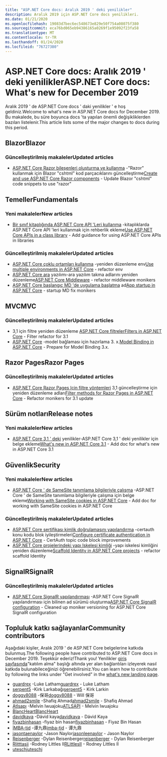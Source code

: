 ```yaml
---
title: "ASP.NET Core docs: Aralık 2019 ' deki yenilikler"
description: Aralık 2019 için ASP.NET Core docs yenilikleri.
ms.date: 01/21/2020
ms.openlocfilehash: 19083d7bec6ec548673e829e50f754a08075f380
ms.sourcegitcommit: eca76bd065eb94386165a0269f1e95092f23fa58
ms.translationtype: MT
ms.contentlocale: tr-TR
ms.lasthandoff: 01/24/2020
ms.locfileid: "76727380"
---
```

# <a name="aspnet-core-docs-whats-new-for-december-2019"></a><span data-ttu-id="2693d-103">ASP.NET Core docs: Aralık 2019 ' deki yenilikler</span><span class="sxs-lookup"><span data-stu-id="2693d-103">ASP.NET Core docs: What's new for December 2019</span></span>

<span data-ttu-id="2693d-104">Aralık 2019 ' de ASP.NET Core docs ' daki yenilikler ' e hoş geldiniz.</span><span class="sxs-lookup"><span data-stu-id="2693d-104">Welcome to what's new in ASP.NET Core docs for December 2019.</span></span> <span data-ttu-id="2693d-105">Bu makalede, bu süre boyunca docs 'ta yapılan önemli değişikliklerden bazıları listelenir.</span><span class="sxs-lookup"><span data-stu-id="2693d-105">This article lists some of the major changes to docs during this period.</span></span>

## <a name="blazor"></a><span data-ttu-id="2693d-106">Blazor</span><span class="sxs-lookup"><span data-stu-id="2693d-106">Blazor</span></span>

### <a name="updated-articles"></a><span data-ttu-id="2693d-107">Güncelleştirilmiş makaleler</span><span class="sxs-lookup"><span data-stu-id="2693d-107">Updated articles</span></span>

- <span data-ttu-id="2693d-108">[ASP.NET Core Razor bileşenleri oluşturma ve kullanma](../blazor/components.md) -"Razor" kullanmak için Blazor "cshtml" kod parçacıklarını güncelleştirme</span><span class="sxs-lookup"><span data-stu-id="2693d-108">[Create and use ASP.NET Core Razor components](../blazor/components.md) - Update Blazor "cshtml" code snippets to use "razor"</span></span>

## <a name="fundamentals"></a><span data-ttu-id="2693d-109">Temeller</span><span class="sxs-lookup"><span data-stu-id="2693d-109">Fundamentals</span></span>

### <a name="new-articles"></a><span data-ttu-id="2693d-110">Yeni makaleler</span><span class="sxs-lookup"><span data-stu-id="2693d-110">New articles</span></span>

- <span data-ttu-id="2693d-111">[Bir sınıf kitaplığında ASP.NET Core API 'Leri kullanma](../fundamentals/target-aspnetcore.md) -kitaplıklarda ASP.NET Core API 'leri kullanmak için rehberlik ekleme</span><span class="sxs-lookup"><span data-stu-id="2693d-111">[Use ASP.NET Core APIs in a class library](../fundamentals/target-aspnetcore.md) - Add guidance for using ASP.NET Core APIs in libraries</span></span>

### <a name="updated-articles"></a><span data-ttu-id="2693d-112">Güncelleştirilmiş makaleler</span><span class="sxs-lookup"><span data-stu-id="2693d-112">Updated articles</span></span>

- <span data-ttu-id="2693d-113">[ASP.NET Core çoklu ortamları kullanma](../fundamentals/environments.md) -yeniden düzenleme env</span><span class="sxs-lookup"><span data-stu-id="2693d-113">[Use multiple environments in ASP.NET Core](../fundamentals/environments.md) - refactor env</span></span>
- <span data-ttu-id="2693d-114">[ASP.NET Core ara](../fundamentals/middleware/index.md) yazılımı-ara yazılım takma adlarını yeniden düzenleme</span><span class="sxs-lookup"><span data-stu-id="2693d-114">[ASP.NET Core Middleware](../fundamentals/middleware/index.md) - refactor middleware monikers</span></span>
- <span data-ttu-id="2693d-115">[ASP.NET Core başlangıç MD 'de uygulama başlatma](../fundamentals/startup.md) ad</span><span class="sxs-lookup"><span data-stu-id="2693d-115">[App startup in ASP.NET Core](../fundamentals/startup.md) - startup MD fix monikers</span></span>

## <a name="mvc"></a><span data-ttu-id="2693d-116">MVC</span><span class="sxs-lookup"><span data-stu-id="2693d-116">MVC</span></span>

### <a name="updated-articles"></a><span data-ttu-id="2693d-117">Güncelleştirilmiş makaleler</span><span class="sxs-lookup"><span data-stu-id="2693d-117">Updated articles</span></span>

- <span data-ttu-id="2693d-118">3,1 için filtre yeniden düzenleme [ASP.NET Core filtreler](../mvc/controllers/filters.md)</span><span class="sxs-lookup"><span data-stu-id="2693d-118">[Filters in ASP.NET Core](../mvc/controllers/filters.md) - Filter refactor for 3.1</span></span>
- <span data-ttu-id="2693d-119">[ASP.NET Core](../mvc/models/model-binding.md) -model bağlaması için hazırlama 3. x.</span><span class="sxs-lookup"><span data-stu-id="2693d-119">[Model Binding in ASP.NET Core](../mvc/models/model-binding.md) - Prepare for Model Binding 3.x.</span></span>

## <a name="razor-pages"></a><span data-ttu-id="2693d-120">Razor Pages</span><span class="sxs-lookup"><span data-stu-id="2693d-120">Razor Pages</span></span>

### <a name="updated-articles"></a><span data-ttu-id="2693d-121">Güncelleştirilmiş makaleler</span><span class="sxs-lookup"><span data-stu-id="2693d-121">Updated articles</span></span>

- <span data-ttu-id="2693d-122">[ASP.NET Core Razor Pages Için filtre yöntemleri](../razor-pages/filter.md) 3,1 güncelleştirme için yeniden düzenleme adları</span><span class="sxs-lookup"><span data-stu-id="2693d-122">[Filter methods for Razor Pages in ASP.NET Core](../razor-pages/filter.md) - Refactor monikers for 3.1 update</span></span>

## <a name="release-notes"></a><span data-ttu-id="2693d-123">Sürüm notları</span><span class="sxs-lookup"><span data-stu-id="2693d-123">Release notes</span></span>

### <a name="new-articles"></a><span data-ttu-id="2693d-124">Yeni makaleler</span><span class="sxs-lookup"><span data-stu-id="2693d-124">New articles</span></span>

- <span data-ttu-id="2693d-125">[ASP.NET Core 3,1 ' deki](../release-notes/aspnetcore-3.1.md) yenilikler-ASP.NET Core 3,1 ' deki yenilikler için belge ekleme</span><span class="sxs-lookup"><span data-stu-id="2693d-125">[What's new in ASP.NET Core 3.1](../release-notes/aspnetcore-3.1.md) - Add doc for what's new in ASP.NET Core 3.1</span></span>

## <a name="security"></a><span data-ttu-id="2693d-126">Güvenlik</span><span class="sxs-lookup"><span data-stu-id="2693d-126">Security</span></span>

### <a name="new-articles"></a><span data-ttu-id="2693d-127">Yeni makaleler</span><span class="sxs-lookup"><span data-stu-id="2693d-127">New articles</span></span>

- <span data-ttu-id="2693d-128">[ASP.NET Core ' de SameSite tanımlama bilgileriyle çalışma](../security/samesite.md) -ASP.NET Core ' de SameSite tanımlama bilgileriyle çalışma için belge ekleme</span><span class="sxs-lookup"><span data-stu-id="2693d-128">[Working with SameSite cookies in ASP.NET Core](../security/samesite.md) - Add doc for working with SameSite cookies in ASP.NET Core</span></span>

### <a name="updated-articles"></a><span data-ttu-id="2693d-129">Güncelleştirilmiş makaleler</span><span class="sxs-lookup"><span data-stu-id="2693d-129">Updated articles</span></span>

- <span data-ttu-id="2693d-130">[ASP.NET Core sertifikası kimlik doğrulamasını yapılandırma](../security/authentication/certauth.md) -certauth konu kodu blok iyileştirmeleri</span><span class="sxs-lookup"><span data-stu-id="2693d-130">[Configure certificate authentication in ASP.NET Core](../security/authentication/certauth.md) - CertAuth topic code block improvements</span></span>
- <span data-ttu-id="2693d-131">[ASP.NET Core projelerindeki yapı Iskelesi kimliği](../security/authentication/scaffold-identity.md) -yapı iskelesi kimliğini yeniden düzenleme</span><span class="sxs-lookup"><span data-stu-id="2693d-131">[Scaffold Identity in ASP.NET Core projects](../security/authentication/scaffold-identity.md) - refactor scaffold Identity</span></span>

## <a name="signalr"></a><span data-ttu-id="2693d-132">SignalR</span><span class="sxs-lookup"><span data-stu-id="2693d-132">SignalR</span></span>

### <a name="updated-articles"></a><span data-ttu-id="2693d-133">Güncelleştirilmiş makaleler</span><span class="sxs-lookup"><span data-stu-id="2693d-133">Updated articles</span></span>

- <span data-ttu-id="2693d-134">[ASP.NET Core SignalR yapılandırması](../signalr/configuration.md) -ASP.NET Core SignalR yapılandırması için bilinen ad sürümü oluşturma</span><span class="sxs-lookup"><span data-stu-id="2693d-134">[ASP.NET Core SignalR configuration](../signalr/configuration.md) - Cleaned up moniker versioning for ASP.NET Core SignalR configuration</span></span>

## <a name="community-contributors"></a><span data-ttu-id="2693d-135">Topluluk katkı sağlayanlar</span><span class="sxs-lookup"><span data-stu-id="2693d-135">Community contributors</span></span>

<span data-ttu-id="2693d-136">Aşağıdaki kişiler, Aralık 2019 ' de ASP.NET Core belgelerine katkıda bulunmuş.</span><span class="sxs-lookup"><span data-stu-id="2693d-136">The following people have contributed to ASP.NET Core docs in December 2019.</span></span> <span data-ttu-id="2693d-137">Teşekkür ederiz!</span><span class="sxs-lookup"><span data-stu-id="2693d-137">Thank you!</span></span> <span data-ttu-id="2693d-138">Yenilikler [giriş sayfasında](index.yml)"katılım alma" başlığı altında yer alan bağlantıları izleyerek nasıl katkıda bulunabileceğinizi öğrenebilirsiniz.</span><span class="sxs-lookup"><span data-stu-id="2693d-138">You can learn how to contribute by following the links under "Get involved" in the [what's new landing page](index.yml).</span></span>

- <span data-ttu-id="2693d-139">[guardrex](https://github.com/guardrex) -Luke Latham</span><span class="sxs-lookup"><span data-stu-id="2693d-139">[guardrex](https://github.com/guardrex) - Luke Latham</span></span>
- <span data-ttu-id="2693d-140">[serpent5](https://github.com/serpent5) -Kirk Larkabağı</span><span class="sxs-lookup"><span data-stu-id="2693d-140">[serpent5](https://github.com/serpent5) - Kirk Larkin</span></span>
- <span data-ttu-id="2693d-141">[doggy8088](https://github.com/doggy8088) -保哥</span><span class="sxs-lookup"><span data-stu-id="2693d-141">[doggy8088](https://github.com/doggy8088) - Will 保哥</span></span>
- <span data-ttu-id="2693d-142">[ahmad2smile](https://github.com/ahmad2smile) -Shafiq Ahmad</span><span class="sxs-lookup"><span data-stu-id="2693d-142">[ahmad2smile](https://github.com/ahmad2smile) - Shafiq Ahmad</span></span>
- <span data-ttu-id="2693d-143">[Atlsapı](https://github.com/ATLSAPI) -Melvin Iwuajoku</span><span class="sxs-lookup"><span data-stu-id="2693d-143">[ATLSAPI](https://github.com/ATLSAPI) - Melvin Iwuajoku</span></span>
- [<span data-ttu-id="2693d-144">BlancHeart</span><span class="sxs-lookup"><span data-stu-id="2693d-144">BlancHeart</span></span>](https://github.com/BlancHeart) 
- <span data-ttu-id="2693d-145">[davidkaya](https://github.com/davidkaya) -Dávid kaya</span><span class="sxs-lookup"><span data-stu-id="2693d-145">[davidkaya](https://github.com/davidkaya) - Dávid Kaya</span></span>
- <span data-ttu-id="2693d-146">[fiyazbinhasan](https://github.com/fiyazbinhasan) -fiyaz bin hasan</span><span class="sxs-lookup"><span data-stu-id="2693d-146">[fiyazbinhasan](https://github.com/fiyazbinhasan) - Fiyaz Bin Hasan</span></span>
- <span data-ttu-id="2693d-147">[İMBA-tjd](https://github.com/imba-tjd) -谭九鼎</span><span class="sxs-lookup"><span data-stu-id="2693d-147">[imba-tjd](https://github.com/imba-tjd) - 谭九鼎</span></span>
- <span data-ttu-id="2693d-148">[jasontaenaylor](https://github.com/jasonleenaylor) -Jason Naylor</span><span class="sxs-lookup"><span data-stu-id="2693d-148">[jasonleenaylor](https://github.com/jasonleenaylor) - Jason Naylor</span></span>
- <span data-ttu-id="2693d-149">[Reisenberger](https://github.com/reisenberger) -Dylan Reisenberger</span><span class="sxs-lookup"><span data-stu-id="2693d-149">[reisenberger](https://github.com/reisenberger) - Dylan Reisenberger</span></span>
- <span data-ttu-id="2693d-150">[Rlitttasii](https://github.com/RLittlesII) -Rodney Littles II</span><span class="sxs-lookup"><span data-stu-id="2693d-150">[RLittlesII](https://github.com/RLittlesII) - Rodney Littles II</span></span>
- [<span data-ttu-id="2693d-151">uteschj</span><span class="sxs-lookup"><span data-stu-id="2693d-151">uteschj</span></span>](https://github.com/uteschj) 
